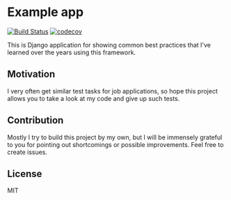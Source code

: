 # Example app
[![Build Status](https://travis-ci.com/k0t3n/example_app.svg?token=AGBopXAgrQjGUVg2y7uR&branch=master)](https://travis-ci.com/k0t3n/example_app)
[![codecov](https://codecov.io/gh/k0t3n/example_app/branch/master/graph/badge.svg?token=14IU5YEUBY)](https://codecov.io/gh/k0t3n/example_app)

This is Django application for showing common best practices that I've learned over the years using this framework.

## Motivation
I very often get similar test tasks for job applications, so hope this project allows you to take a look
 at my code and give up such tests.

## Contribution
Mostly I try to build this project by my own, but I will be immensely grateful to you for pointing out shortcomings
 or possible improvements. Feel free to create issues.

## License
MIT
